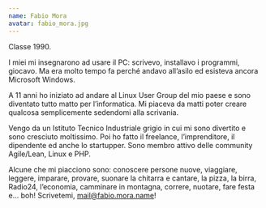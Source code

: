 ```yaml
---
name: Fabio Mora
avatar: fabio_mora.jpg
---
```

Classe 1990.

I miei mi insegnarono ad usare il PC: scrivevo, installavo i programmi, giocavo. Ma era molto tempo fa perché andavo all’asilo ed esisteva ancora Microsoft Windows.

A 11 anni ho iniziato ad andare al Linux User Group del mio paese e sono diventato tutto matto per l’informatica. Mi piaceva da matti poter creare qualcosa semplicemente sedendomi alla scrivania.

Vengo da un Istituto Tecnico Industriale grigio in cui mi sono divertito e sono cresciuto moltissimo. Poi ho fatto il freelance, l’imprenditore, il dipendente ed anche lo startupper. Sono membro attivo delle community Agile/Lean, Linux e PHP.

Alcune che mi piacciono sono: conoscere persone nuove, viaggiare, leggere, imparare, provare, suonare la chitarra e cantare, la pizza, la birra, Radio24, l’economia, camminare in montagna, correre, nuotare, fare festa e… boh! Scrivetemi, mail@fabio.mora.name!

